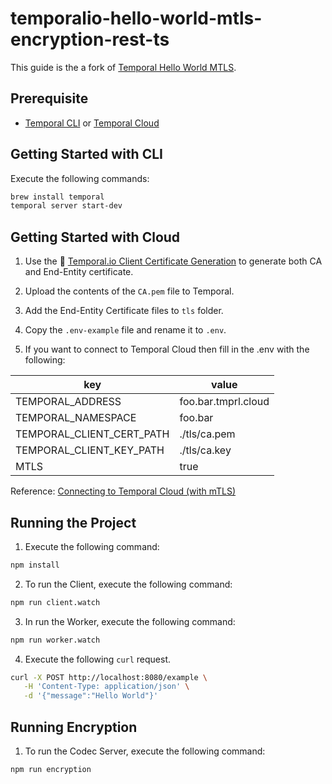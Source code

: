 # temporalio-hello-world-mtls-encryption-rest-ts

This guide is the a fork of [Temporal Hello World MTLS](https://github.com/temporalio/samples-typescript/tree/main/hello-world-mtls).

## Prerequisite

- [Temporal CLI](https://github.com/temporalio/cli) or [Temporal Cloud](https://pages.temporal.io/cloud-early-access)

## Getting Started with CLI

Execute the following commands:

```sh
brew install temporal
temporal server start-dev
```

## Getting Started with Cloud

1. Use the 🐳 [Temporal.io Client Certificate Generation](https://hub.docker.com/r/temporalio/client-certificate-generation) to generate both CA and End-Entity certificate.

2. Upload the contents of the `CA.pem` file to Temporal.

3. Add the End-Entity Certificate files to `tls` folder.

4. Copy the `.env-example` file and rename it to `.env`.

5. If you want to connect to Temporal Cloud then fill in the .env with the following:

| key                       | value               |
|---------------------------|---------------------|
| TEMPORAL_ADDRESS          | foo.bar.tmprl.cloud |
| TEMPORAL_NAMESPACE        | foo.bar             |
| TEMPORAL_CLIENT_CERT_PATH | ./tls/ca.pem        |
| TEMPORAL_CLIENT_KEY_PATH  | ./tls/ca.key        |
| MTLS                      | true                |

Reference: [Connecting to Temporal Cloud (with mTLS)](https://docs.temporal.io/typescript/security?lang=ts#connecting-to-temporal-cloud-with-mtls)

## Running the Project

1. Execute the following command:

```sh
npm install
```

2. To run the Client, execute the following command:

```sh
npm run client.watch
```

3. In run the Worker, execute the following command:

```sh
npm run worker.watch
```

4. Execute the following `curl` request.

```sh
curl -X POST http://localhost:8080/example \
   -H 'Content-Type: application/json' \
   -d '{"message":"Hello World"}'
```

## Running Encryption

1. To run the Codec Server, execute the following command:

```sh
npm run encryption
```